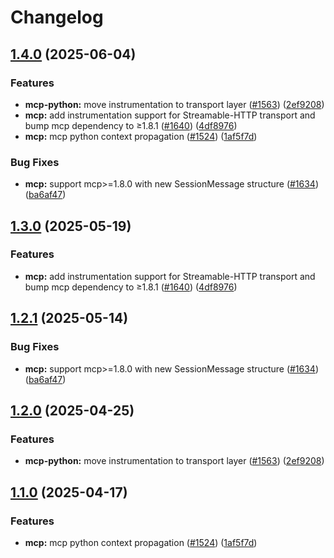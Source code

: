# Changelog

## [1.4.0](https://github.com/igor-gorohovsky/openinference/compare/python-openinference-instrumentation-mcp-v1.3.0...python-openinference-instrumentation-mcp-v1.4.0) (2025-06-04)


### Features

* **mcp-python:** move instrumentation to transport layer ([#1563](https://github.com/igor-gorohovsky/openinference/issues/1563)) ([2ef9208](https://github.com/igor-gorohovsky/openinference/commit/2ef9208ecdf51e5cf5fba87da20f052ddb198668))
* **mcp:** add instrumentation support for Streamable-HTTP transport and bump mcp dependency to ≥1.8.1 ([#1640](https://github.com/igor-gorohovsky/openinference/issues/1640)) ([4df8976](https://github.com/igor-gorohovsky/openinference/commit/4df8976066f1911321ee31f7732854787079e981))
* **mcp:** mcp python context propagation ([#1524](https://github.com/igor-gorohovsky/openinference/issues/1524)) ([1af5f7d](https://github.com/igor-gorohovsky/openinference/commit/1af5f7d2e7c78e8fdebf9aaf2e50ccaa74eb6f9a))


### Bug Fixes

* **mcp:** support mcp&gt;=1.8.0 with new SessionMessage structure ([#1634](https://github.com/igor-gorohovsky/openinference/issues/1634)) ([ba6af47](https://github.com/igor-gorohovsky/openinference/commit/ba6af477e97585a41f4a58efcb45890e9bb6c89c))

## [1.3.0](https://github.com/Arize-ai/openinference/compare/python-openinference-instrumentation-mcp-v1.2.1...python-openinference-instrumentation-mcp-v1.3.0) (2025-05-19)


### Features

* **mcp:** add instrumentation support for Streamable-HTTP transport and bump mcp dependency to ≥1.8.1 ([#1640](https://github.com/Arize-ai/openinference/issues/1640)) ([4df8976](https://github.com/Arize-ai/openinference/commit/4df8976066f1911321ee31f7732854787079e981))

## [1.2.1](https://github.com/Arize-ai/openinference/compare/python-openinference-instrumentation-mcp-v1.2.0...python-openinference-instrumentation-mcp-v1.2.1) (2025-05-14)


### Bug Fixes

* **mcp:** support mcp&gt;=1.8.0 with new SessionMessage structure ([#1634](https://github.com/Arize-ai/openinference/issues/1634)) ([ba6af47](https://github.com/Arize-ai/openinference/commit/ba6af477e97585a41f4a58efcb45890e9bb6c89c))

## [1.2.0](https://github.com/Arize-ai/openinference/compare/python-openinference-instrumentation-mcp-v1.1.0...python-openinference-instrumentation-mcp-v1.2.0) (2025-04-25)


### Features

* **mcp-python:** move instrumentation to transport layer ([#1563](https://github.com/Arize-ai/openinference/issues/1563)) ([2ef9208](https://github.com/Arize-ai/openinference/commit/2ef9208ecdf51e5cf5fba87da20f052ddb198668))

## [1.1.0](https://github.com/Arize-ai/openinference/compare/python-openinference-instrumentation-mcp-v1.0.0...python-openinference-instrumentation-mcp-v1.1.0) (2025-04-17)


### Features

* **mcp:** mcp python context propagation ([#1524](https://github.com/Arize-ai/openinference/issues/1524)) ([1af5f7d](https://github.com/Arize-ai/openinference/commit/1af5f7d2e7c78e8fdebf9aaf2e50ccaa74eb6f9a))

